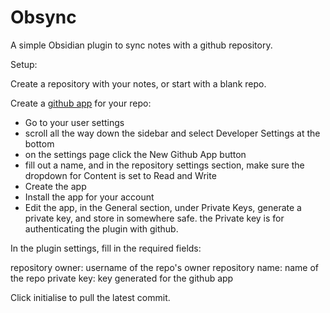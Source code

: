 # Obsync

A simple Obsidian plugin to sync notes with a github repository.

Setup:

Create a repository with your notes, or start with a blank repo.

Create a [github app](https://docs.github.com/en/apps/creating-github-apps/registering-a-github-app/registering-a-github-app#registering-a-github-app) for your repo:
- Go to your user settings
- scroll all the way down the sidebar and select Developer Settings at the bottom
- on the settings page click the New Github App button
- fill out a name, and in the repository settings section, make sure the dropdown for Content is set to Read and Write
- Create the app
- Install the app for your account
- Edit the app, in the General section, under Private Keys, generate a private key, and store in somewhere safe. the Private key is for authenticating the plugin with github.

In the plugin settings, fill in the required fields:

repository owner: username of the repo's owner
repository name: name of the repo
private key: key generated for the github app

Click initialise to pull the latest commit.
